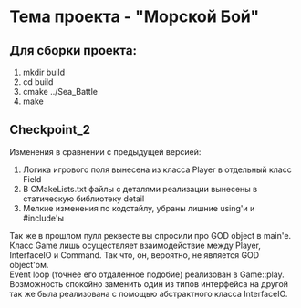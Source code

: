 Тема проекта - "Морской Бой"
============================
Для сборки проекта:
-------------------
1) mkdir build
2) cd build
3) cmake ../Sea_Battle
4) make

Checkpoint_2
------------
Изменения в сравнении с предыдущей версией:

1) Логика игрового поля вынесена из класса Player в отдельный класс Field
2) В CMakeLists.txt файлы с деталями реализации вынесены в статическую библиотеку detail
3) Мелкие изменения по кодстайлу, убраны лишние using'и и #include'ы

Так же в прошлом пулл реквесте вы спросили про GOD object в main'е. Класс Game лишь осуществляет взаимодействие между Player, InterfaceIO и Command. Так что, он, вероятно, не является GOD object'ом.<br />
Event loop (точнее его отдаленное подобие) реализован в Game::play.<br />
Возможность спокойно заменить один из типов интерфейса на другой так же была реализована с помощью абстрактного класса InterfaceIO.<br />
